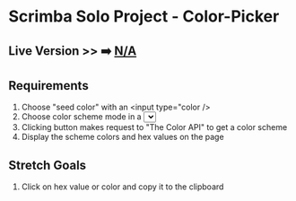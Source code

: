 # Scrimba Solo Project - Color-Picker

## Live Version >> ➡️ [N/A](https://#)

## Requirements
1. Choose "seed color" with an <input type="color />
2. Choose color scheme mode in a <select> box
3. Clicking button makes request to "The Color API" to get a color scheme
4. Display the scheme colors and hex values on the page

## Stretch Goals
1. Click on hex value or color and copy it to the clipboard

